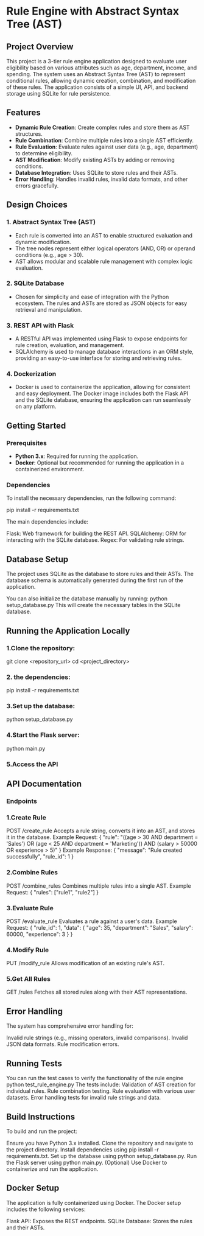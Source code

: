 # Rule Engine with Abstract Syntax Tree (AST)

## Project Overview

This project is a 3-tier rule engine application designed to evaluate user eligibility based on various attributes such as age, department, income, and spending. The system uses an Abstract Syntax Tree (AST) to represent conditional rules, allowing dynamic creation, combination, and modification of these rules. The application consists of a simple UI, API, and backend storage using SQLite for rule persistence.

## Features

- **Dynamic Rule Creation**: Create complex rules and store them as AST structures.
- **Rule Combination**: Combine multiple rules into a single AST efficiently.
- **Rule Evaluation**: Evaluate rules against user data (e.g., age, department) to determine eligibility.
- **AST Modification**: Modify existing ASTs by adding or removing conditions.
- **Database Integration**: Uses SQLite to store rules and their ASTs.
- **Error Handling**: Handles invalid rules, invalid data formats, and other errors gracefully.

## Design Choices

### 1. **Abstract Syntax Tree (AST)**
   - Each rule is converted into an AST to enable structured evaluation and dynamic modification.
   - The tree nodes represent either logical operators (AND, OR) or operand conditions (e.g., age > 30).
   - AST allows modular and scalable rule management with complex logic evaluation.

### 2. **SQLite Database**
   - Chosen for simplicity and ease of integration with the Python ecosystem. The rules and ASTs are stored as JSON objects for easy retrieval and manipulation.

### 3. **REST API with Flask**
   - A RESTful API was implemented using Flask to expose endpoints for rule creation, evaluation, and management.
   - SQLAlchemy is used to manage database interactions in an ORM style, providing an easy-to-use interface for storing and retrieving rules.

### 4. **Dockerization**
   - Docker is used to containerize the application, allowing for consistent and easy deployment. The Docker image includes both the Flask API and the SQLite database, ensuring the application can run seamlessly on any platform.

## Getting Started

### Prerequisites

- **Python 3.x**: Required for running the application.
- **Docker**: Optional but recommended for running the application in a containerized environment.

### Dependencies

To install the necessary dependencies, run the following command:

pip install -r requirements.txt

The main dependencies include:

Flask: Web framework for building the REST API.
SQLAlchemy: ORM for interacting with the SQLite database.
Regex: For validating rule strings.

## Database Setup
The project uses SQLite as the database to store rules and their ASTs. The database schema is automatically generated during the first run of the application.

You can also initialize the database manually by running:
python setup_database.py
This will create the necessary tables in the SQLite database.

## Running the Application Locally
### 1.Clone the repository:
git clone <repository_url>
cd <project_directory>
### 2. the dependencies:
pip install -r requirements.txt
### 3.Set up the database:
python setup_database.py
### 4.Start the Flask server:
python main.py
### 5.Access the API 

## API Documentation
### Endpoints
### 1.Create Rule
POST /create_rule
Accepts a rule string, converts it into an AST, and stores it in the database.
Example Request:
{
  "rule": "((age > 30 AND department = 'Sales') OR (age < 25 AND department = 'Marketing')) AND (salary > 50000 OR experience > 5)"
}
Example Response:
{
  "message": "Rule created successfully",
  "rule_id": 1
}
### 2.Combine Rules
POST /combine_rules
Combines multiple rules into a single AST.
Example Request:
{
  "rules": ["rule1", "rule2"]
}

### 3.Evaluate Rule
POST /evaluate_rule
Evaluates a rule against a user's data.
Example Request:
{
  "rule_id": 1,
  "data": {
    "age": 35,
    "department": "Sales",
    "salary": 60000,
    "experience": 3
  }
}

### 4.Modify Rule
PUT /modify_rule
Allows modification of an existing rule's AST.

### 5.Get All Rules
GET /rules
Fetches all stored rules along with their AST representations.

## Error Handling
The system has comprehensive error handling for:

Invalid rule strings (e.g., missing operators, invalid comparisons).
Invalid JSON data formats.
Rule modification errors.

## Running Tests
You can run the test cases to verify the functionality of the rule engine
python test_rule_engine.py
The tests include:
Validation of AST creation for individual rules.
Rule combination testing.
Rule evaluation with various user datasets.
Error handling tests for invalid rule strings and data.

## Build Instructions
To build and run the project:

Ensure you have Python 3.x installed.
Clone the repository and navigate to the project directory.
Install dependencies using pip install -r requirements.txt.
Set up the database using python setup_database.py.
Run the Flask server using python main.py.
(Optional) Use Docker to containerize and run the application.

## Docker Setup
The application is fully containerized using Docker. The Docker setup includes the following services:

Flask API: Exposes the REST endpoints.
SQLite Database: Stores the rules and their ASTs.

